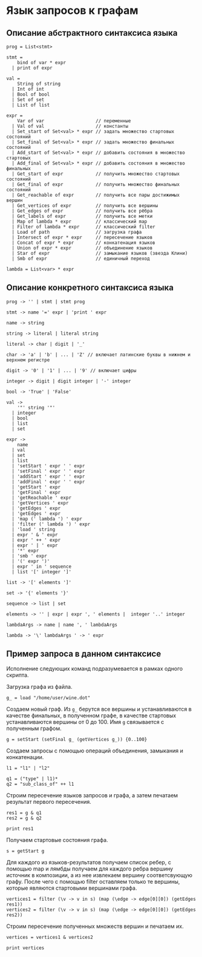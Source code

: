# Язык запросов к графам

## Описание абстрактного синтаксиса языка

```
prog = List<stmt>

stmt =
    bind of var * expr
  | print of expr

val =
    String of string
  | Int of int
  | Bool of bool
  | Set of set
  | List of list

expr =
    Var of var                   // переменные
  | Val of val                   // константы
  | Set_start of Set<val> * expr // задать множество стартовых состояний
  | Set_final of Set<val> * expr // задать множество финальных состояний
  | Add_start of Set<val> * expr // добавить состояния в множество стартовых
  | Add_final of Set<val> * expr // добавить состояния в множество финальных
  | Get_start of expr            // получить множество стартовых состояний
  | Get_final of expr            // получить множество финальных состояний
  | Get_reachable of expr        // получить все пары достижимых вершин
  | Get_vertices of expr         // получить все вершины
  | Get_edges of expr            // получить все рёбра
  | Get_labels of expr           // получить все метки
  | Map of lambda * expr         // классический map
  | Filter of lambda * expr      // классический filter
  | Load of path                 // загрузка графа
  | Intersect of expr * expr     // пересечение языков
  | Concat of expr * expr        // конкатенация языков
  | Union of expr * expr         // объединение языков
  | Star of expr                 // замыкание языков (звезда Клини)
  | Smb of expr                  // единичный переход

lambda = List<var> * expr
```

## Описание конкретного синтаксиса языка

```
prog -> '' | stmt | stmt prog

stmt -> name '=' expr | 'print ' expr

name -> string

string -> literal | literal string

literal -> char | digit | '_'

char -> 'a' | 'b' | ... | 'Z' // включает латинские буквы в нижнем и верхнем регистре

digit -> '0' | '1' | ... | '9' // включает цифры

integer -> digit | digit integer | '-' integer

bool -> 'True' | 'False'

val ->
    '"' string '"'
  | integer
  | bool
  | list
  | set

expr ->
    name
  | val
  | set
  | list
  | 'setStart ' expr ' ' expr
  | 'setFinal ' expr ' ' expr
  | 'addStart ' expr ' ' expr
  | 'addFinal ' expr ' ' expr
  | 'getStart ' expr
  | 'getFinal ' expr
  | 'getReachable ' expr
  | 'getVertices ' expr
  | 'getEdges ' expr
  | 'getEdges ' expr
  | 'map (' lambda ') ' expr
  | 'filter (' lambda ') ' expr
  | 'load ' string
  | expr ' & ' expr
  | expr ' ++ ' expr
  | expr ' | ' expr
  | '*' expr
  | 'smb ' expr
  | '(' expr ')'
  | expr ' in ' sequence
  | list '[' integer ']'

list -> '[' elements ']'

set -> '{' elements '}'

sequence -> list | set

elements -> '' | expr | expr ', ' elements |  integer '..' integer

lambdaArgs -> name | name ', ' lambdaArgs

lambda -> '\' lambdaArgs ' -> ' expr

```

## Пример запроса в данном синтаксисе

Исполнение следующих команд подразумевается в рамках одного скрипта.

Загрузка графа из файла.

```
g_ = load "/home/user/wine.dot"
```

Создаем новый граф. Из `g_` берутся все вершины и устанавливаются в качестве финальных,
в полученном графе, в качестве стартовых устанавливаются вершины от 0 до 100.
Имя `g` связывается с полученным графом.
```
g = setStart (setFinal g_ (getVertices g_)) {0..100}
```

Создаем запросы с помощью операций объединения, замыкания и конкатенации.

```
l1 = "l1" | "l2"

q1 = ("type" | l1)*
q2 = "sub_class_of" ++ l1
```

Строим пересечение языков запросов и графа, а затем печатаем результат первого пересечения.
```
res1 = g & q1
res2 = g & q2

print res1
```

Получаем стартовые состояния графа.
```
s = getStart g
```

Для каждого из языков-результатов получаем список ребер, с помощью map и лямбды
получаем для каждого ребра вершину источник в композиции, а из нее извлекаем вершину
соответсвующую графу. После чего с помощью filter оставляем только те вершины,
которые являются стартовыми вершинами графа.
```
vertices1 = filter (\v -> v in s) (map (\edge -> edge[0][0]) (getEdges res1))
vertices2 = filter (\v -> v in s) (map (\edge -> edge[0][0]) (getEdges res2))
```

Строим пересечение полученных множеств вершин и печатаем их.
```
vertices = vertices1 & vertices2

print vertices
```
